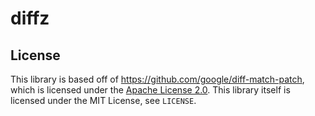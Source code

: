 # diffz

## License

This library is based off of https://github.com/google/diff-match-patch, which is licensed under the [Apache License 2.0](http://www.apache.org/licenses/LICENSE-2.0). This library itself is licensed under the MIT License, see `LICENSE`.

